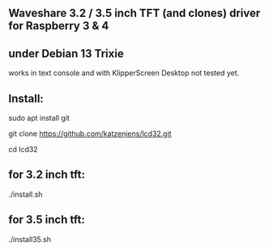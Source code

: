 ## Waveshare 3.2 / 3.5 inch TFT (and clones) driver for Raspberry 3 & 4
## under Debian 13 Trixie
works in text console and with KlipperScreen
Desktop not tested yet.

## Install:

sudo apt install git

git clone https://github.com/katzenjens/lcd32.git

cd lcd32
## for 3.2 inch tft:
./install.sh

## for 3.5 inch tft:
./install35.sh
